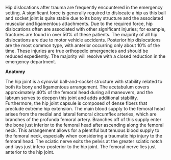 Hip dislocations after trauma are frequently encountered in the emergency setting. A significant force is generally required to dislocate a hip as this ball and socket joint is quite stable due to its bony structure and the associated muscular and ligamentous attachments. Due to the required force, hip dislocations often are associated with other significant injuries; for example, fractures are found in over 50% of these patients. The majority of all hip dislocations are due to motor vehicle accidents. Posterior hip dislocations are the most common type, with anterior occurring only about 10% of the time. These injuries are true orthopedic emergencies and should be reduced expediently. The majority will resolve with a closed reduction in the emergency department.

**Anatomy**

The hip joint is a synovial ball-and-socket structure with stability related to both its bony and ligamentous arrangement. The acetabulum covers approximately 40% of the femoral head during all maneuvers, and the labrum serves to deepen this joint and adds additional stability. Furthermore, the hip joint capsule is composed of dense fibers that preclude extreme hip extension. The main blood supply to the femoral head arises from the medial and lateral femoral circumflex arteries, which are branches of the profunda femoral artery. Branches off of this supply enter the bone just inferior to the femoral head after ascending along the femoral neck. This arrangement allows for a plentiful but tenuous blood supply to the femoral neck, especially when considering a traumatic hip injury to the femoral head. The sciatic nerve exits the pelvis at the greater sciatic notch and lays just infero-posterior to the hip joint. The femoral nerve lies just anterior to the hip joint.